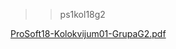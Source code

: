 >> ps1kol18g2

[ProSoft18-Kolokvijum01-GrupaG2.pdf](https://github.com/somixyz/pskol17g1/files/2654071/ProSoft18-Kolokvijum01-GrupaG2.pdf)


